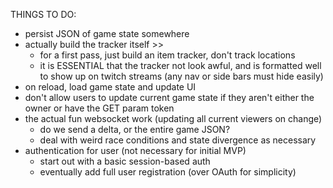 THINGS TO DO:

- persist JSON of game state somewhere
- actually build the tracker itself >>
  - for a first pass, just build an item tracker, don't track locations
  - it is ESSENTIAL that the tracker not look awful, and is formatted well to show up on twitch streams (any nav or side bars must hide easily)
- on reload, load game state and update UI
- don't allow users to update current game state if they aren't either the owner or have the GET param token
- the actual fun websocket work (updating all current viewers on change)
  - do we send a delta, or the entire game JSON?
  - deal with weird race conditions and state divergence as necessary
- authentication for user (not necessary for initial MVP)
  - start out with a basic session-based auth
  - eventually add full user registration (over OAuth for simplicity)
